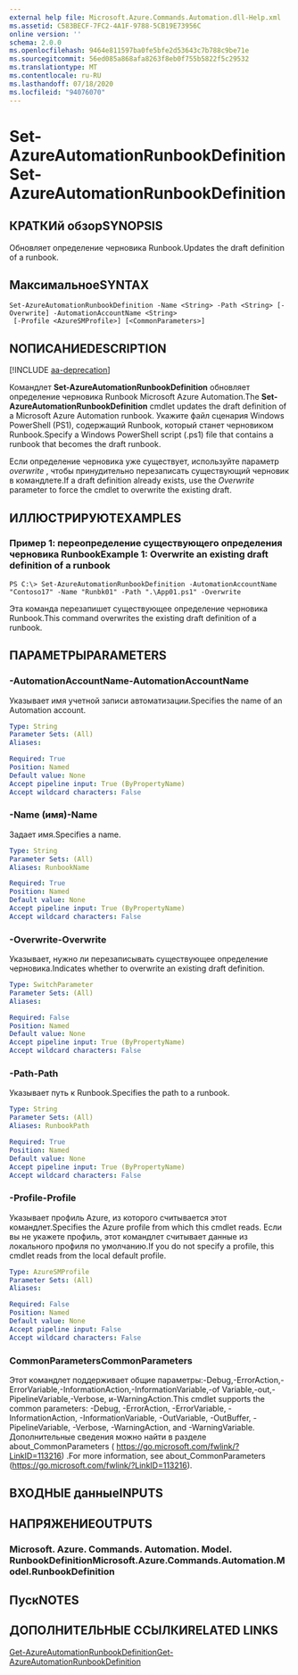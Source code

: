 ```yaml
---
external help file: Microsoft.Azure.Commands.Automation.dll-Help.xml
ms.assetid: C583BECF-7FC2-4A1F-9788-5CB19E73956C
online version: ''
schema: 2.0.0
ms.openlocfilehash: 9464e811597ba0fe5bfe2d53643c7b788c9be71e
ms.sourcegitcommit: 56ed085a868afa8263f8eb0f755b5822f5c29532
ms.translationtype: MT
ms.contentlocale: ru-RU
ms.lasthandoff: 07/18/2020
ms.locfileid: "94076070"
---
```

# <span data-ttu-id="02505-101">Set-AzureAutomationRunbookDefinition</span><span class="sxs-lookup"><span data-stu-id="02505-101">Set-AzureAutomationRunbookDefinition</span></span>

## <span data-ttu-id="02505-102">КРАТКИй обзор</span><span class="sxs-lookup"><span data-stu-id="02505-102">SYNOPSIS</span></span>

<span data-ttu-id="02505-103">Обновляет определение черновика Runbook.</span><span class="sxs-lookup"><span data-stu-id="02505-103">Updates the draft definition of a runbook.</span></span>

## <span data-ttu-id="02505-104">Максимальное</span><span class="sxs-lookup"><span data-stu-id="02505-104">SYNTAX</span></span>

```
Set-AzureAutomationRunbookDefinition -Name <String> -Path <String> [-Overwrite] -AutomationAccountName <String>
 [-Profile <AzureSMProfile>] [<CommonParameters>]
```

## <span data-ttu-id="02505-105">NОПИСАНИЕ</span><span class="sxs-lookup"><span data-stu-id="02505-105">DESCRIPTION</span></span>

[!INCLUDE [aa-deprecation](../include/aa-deprecation.md)]

<span data-ttu-id="02505-106">Командлет **Set-AzureAutomationRunbookDefinition** обновляет определение черновика Runbook Microsoft Azure Automation.</span><span class="sxs-lookup"><span data-stu-id="02505-106">The **Set-AzureAutomationRunbookDefinition** cmdlet updates the draft definition of a Microsoft Azure Automation runbook.</span></span>
<span data-ttu-id="02505-107">Укажите файл сценария Windows PowerShell (PS1), содержащий Runbook, который станет черновиком Runbook.</span><span class="sxs-lookup"><span data-stu-id="02505-107">Specify a Windows PowerShell script (.ps1) file that contains a runbook that becomes the draft runbook.</span></span>

<span data-ttu-id="02505-108">Если определение черновика уже существует, используйте параметр *overwrite* , чтобы принудительно перезаписать существующий черновик в командлете.</span><span class="sxs-lookup"><span data-stu-id="02505-108">If a draft definition already exists, use the *Overwrite* parameter to force the cmdlet to overwrite the existing draft.</span></span>

## <span data-ttu-id="02505-109">ИЛЛЮСТРИРУЮТ</span><span class="sxs-lookup"><span data-stu-id="02505-109">EXAMPLES</span></span>

### <span data-ttu-id="02505-110">Пример 1: переопределение существующего определения черновика Runbook</span><span class="sxs-lookup"><span data-stu-id="02505-110">Example 1: Overwrite an existing draft definition of a runbook</span></span>
```
PS C:\> Set-AzureAutomationRunbookDefinition -AutomationAccountName "Contoso17" -Name "Runbk01" -Path ".\App01.ps1" -Overwrite
```

<span data-ttu-id="02505-111">Эта команда перезапишет существующее определение черновика Runbook.</span><span class="sxs-lookup"><span data-stu-id="02505-111">This command overwrites the existing draft definition of a runbook.</span></span>

## <span data-ttu-id="02505-112">ПАРАМЕТРЫ</span><span class="sxs-lookup"><span data-stu-id="02505-112">PARAMETERS</span></span>

### <span data-ttu-id="02505-113">-AutomationAccountName</span><span class="sxs-lookup"><span data-stu-id="02505-113">-AutomationAccountName</span></span>
<span data-ttu-id="02505-114">Указывает имя учетной записи автоматизации.</span><span class="sxs-lookup"><span data-stu-id="02505-114">Specifies the name of an Automation account.</span></span>

```yaml
Type: String
Parameter Sets: (All)
Aliases: 

Required: True
Position: Named
Default value: None
Accept pipeline input: True (ByPropertyName)
Accept wildcard characters: False
```

### <span data-ttu-id="02505-115">-Name (имя)</span><span class="sxs-lookup"><span data-stu-id="02505-115">-Name</span></span>
<span data-ttu-id="02505-116">Задает имя.</span><span class="sxs-lookup"><span data-stu-id="02505-116">Specifies a name.</span></span>

```yaml
Type: String
Parameter Sets: (All)
Aliases: RunbookName

Required: True
Position: Named
Default value: None
Accept pipeline input: True (ByPropertyName)
Accept wildcard characters: False
```

### <span data-ttu-id="02505-117">-Overwrite</span><span class="sxs-lookup"><span data-stu-id="02505-117">-Overwrite</span></span>
<span data-ttu-id="02505-118">Указывает, нужно ли перезаписывать существующее определение черновика.</span><span class="sxs-lookup"><span data-stu-id="02505-118">Indicates whether to overwrite an existing draft definition.</span></span>

```yaml
Type: SwitchParameter
Parameter Sets: (All)
Aliases: 

Required: False
Position: Named
Default value: None
Accept pipeline input: True (ByPropertyName)
Accept wildcard characters: False
```

### <span data-ttu-id="02505-119">-Path</span><span class="sxs-lookup"><span data-stu-id="02505-119">-Path</span></span>
<span data-ttu-id="02505-120">Указывает путь к Runbook.</span><span class="sxs-lookup"><span data-stu-id="02505-120">Specifies the path to a runbook.</span></span>

```yaml
Type: String
Parameter Sets: (All)
Aliases: RunbookPath

Required: True
Position: Named
Default value: None
Accept pipeline input: True (ByPropertyName)
Accept wildcard characters: False
```

### <span data-ttu-id="02505-121">-Profile</span><span class="sxs-lookup"><span data-stu-id="02505-121">-Profile</span></span>
<span data-ttu-id="02505-122">Указывает профиль Azure, из которого считывается этот командлет.</span><span class="sxs-lookup"><span data-stu-id="02505-122">Specifies the Azure profile from which this cmdlet reads.</span></span>
<span data-ttu-id="02505-123">Если вы не укажете профиль, этот командлет считывает данные из локального профиля по умолчанию.</span><span class="sxs-lookup"><span data-stu-id="02505-123">If you do not specify a profile, this cmdlet reads from the local default profile.</span></span>

```yaml
Type: AzureSMProfile
Parameter Sets: (All)
Aliases: 

Required: False
Position: Named
Default value: None
Accept pipeline input: False
Accept wildcard characters: False
```

### <span data-ttu-id="02505-124">CommonParameters</span><span class="sxs-lookup"><span data-stu-id="02505-124">CommonParameters</span></span>
<span data-ttu-id="02505-125">Этот командлет поддерживает общие параметры:-Debug,-ErrorAction,-ErrorVariable,-InformationAction,-InformationVariable,-of Variable,-out,-PipelineVariable,-Verbose, и-WarningAction.</span><span class="sxs-lookup"><span data-stu-id="02505-125">This cmdlet supports the common parameters: -Debug, -ErrorAction, -ErrorVariable, -InformationAction, -InformationVariable, -OutVariable, -OutBuffer, -PipelineVariable, -Verbose, -WarningAction, and -WarningVariable.</span></span> <span data-ttu-id="02505-126">Дополнительные сведения можно найти в разделе about_CommonParameters ( https://go.microsoft.com/fwlink/?LinkID=113216) .</span><span class="sxs-lookup"><span data-stu-id="02505-126">For more information, see about_CommonParameters (https://go.microsoft.com/fwlink/?LinkID=113216).</span></span>

## <span data-ttu-id="02505-127">ВХОДНЫЕ данные</span><span class="sxs-lookup"><span data-stu-id="02505-127">INPUTS</span></span>

## <span data-ttu-id="02505-128">НАПРЯЖЕНИЕ</span><span class="sxs-lookup"><span data-stu-id="02505-128">OUTPUTS</span></span>

### <span data-ttu-id="02505-129">Microsoft. Azure. Commands. Automation. Model. RunbookDefinition</span><span class="sxs-lookup"><span data-stu-id="02505-129">Microsoft.Azure.Commands.Automation.Model.RunbookDefinition</span></span>

## <span data-ttu-id="02505-130">Пуск</span><span class="sxs-lookup"><span data-stu-id="02505-130">NOTES</span></span>

## <span data-ttu-id="02505-131">ДОПОЛНИТЕЛЬНЫЕ ССЫЛКИ</span><span class="sxs-lookup"><span data-stu-id="02505-131">RELATED LINKS</span></span>

[<span data-ttu-id="02505-132">Get-AzureAutomationRunbookDefinition</span><span class="sxs-lookup"><span data-stu-id="02505-132">Get-AzureAutomationRunbookDefinition</span></span>](./Get-AzureAutomationRunbookDefinition.md)


